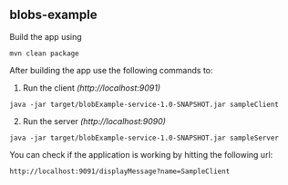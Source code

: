## blobs-example

Build the app using

`mvn clean package`

After building the app use the following commands to:

1. Run the client _(http://localhost:9091)_

`java -jar target/blobExample-service-1.0-SNAPSHOT.jar sampleClient`

2. Run the server _(http://localhost:9090)_

`java -jar target/blobExample-service-1.0-SNAPSHOT.jar sampleServer`
 
 You can check if the application is working by hitting the following url:
 
 `http://localhost:9091/displayMessage?name=SampleClient`